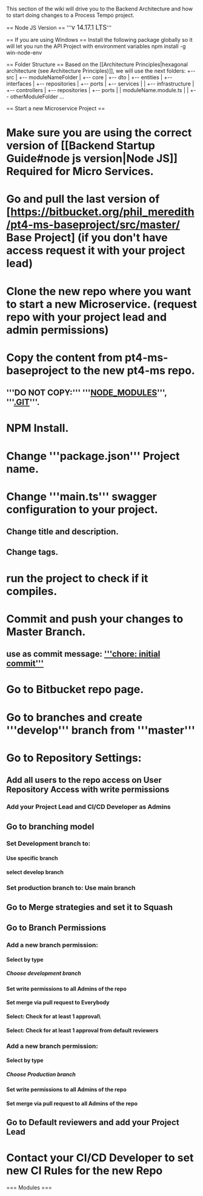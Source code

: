 This section of the wiki will drive you to the Backend Architecture and how to start doing changes to a Process Tempo project.

== Node JS Version ==
'''<big>v 14.17.1 LTS</big>'''

== If you are using Windows ==
Install the following package globally so it will let you run the API Project with environment variables<syntaxhighlight lang="md">
npm install -g win-node-env
</syntaxhighlight>

== Folder Structure ==
Based on the [[Architecture Principles|hexagonal architecture (see Architecture Principles)]], we will use the next folders:<syntaxhighlight lang="md">
+-- src
|    +-- moduleNameFolder
|        +-- core
|            +-- dto
|            +-- entities
|            +-- interfaces
|                +-- repositories
|                +-- ports
|            +-- services
|
|        +-- infrastructure
|            +-- controllers
|            +-- repositories
|            +-- ports
|
|        moduleName.module.ts
|
|    +-- otherModuleFolder
...
</syntaxhighlight>

== Start a new Microservice Project ==

# Make sure you are using the correct version of [[Backend Startup Guide#node js version|Node JS]] Required for Micro Services.
# Go and pull the last version of [https://bitbucket.org/phil_meredith/pt4-ms-baseproject/src/master/ Base Project] (if you don't have access request it with your project lead)
# Clone the new repo where you want to start a new Microservice. (request repo with your project lead and admin permissions)
# Copy the content from pt4-ms-baseproject to the new pt4-ms repo.
## '''DO NOT COPY:''' '''<u>NODE_MODULES</u>''', '''<u>.GIT</u>'''.
# NPM Install.
# Change '''package.json''' Project name.
# Change '''main.ts''' swagger configuration to your project.
## Change title and description.
## Change tags.
# run the project to check if it compiles.
# Commit and push your changes to Master Branch.
## use as commit message: <u>'''chore: initial commit'''</u>
# Go to Bitbucket repo page.
# Go to branches and create '''develop''' branch from '''master'''
# Go to Repository Settings:
## Add all users to the repo access on User Repository Access with write permissions
### Add your Project Lead and CI/CD Developer as Admins
## Go to branching model
### Set Development branch to:
#### Use specific branch
#### select develop branch
### Set production branch to: Use main branch
## Go to Merge strategies and set it to Squash
## Go to Branch Permissions
### Add a new branch permission:
#### Select by type
##### Choose development branch
#### Set write permissions to all Admins of the repo
#### Set merge via pull request to Everybody
#### Select: Check for at least 1 approval\
#### Select: Check for at least 1 approval from default reviewers
### Add a new branch permission:
#### Select by type
##### Choose Production branch
#### Set write permissions to all Admins of the repo
#### Set merge via pull request to all Admins of the repo
## Go to Default reviewers and add your Project Lead
# Contact your CI/CD Developer to set new CI Rules for the new Repo

=== Modules ===
